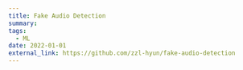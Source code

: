 ```yaml
---
title: Fake Audio Detection
summary: 
tags:
  - ML
date: 2022-01-01
external_link: https://github.com/zzl-hyun/fake-audio-detection
---
```

